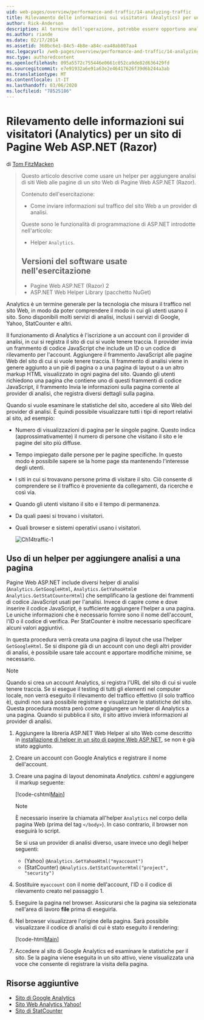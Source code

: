 ```yaml
---
uid: web-pages/overview/performance-and-traffic/14-analyzing-traffic
title: Rilevamento delle informazioni sui visitatori (Analytics) per un sito di Pagine Web ASP.NET (Razor) | Microsoft Docs
author: Rick-Anderson
description: Al termine dell'operazione, potrebbe essere opportuno analizzare il traffico del sito Web.
ms.author: riande
ms.date: 02/17/2014
ms.assetid: 360bc6e1-84c5-4b8e-a84c-ea48ab807aa4
msc.legacyurl: /web-pages/overview/performance-and-traffic/14-analyzing-traffic
msc.type: authoredcontent
ms.openlocfilehash: 095a5572c755446e0661c052ca9de82d636429fd
ms.sourcegitcommit: e7e91932a6e91a63e2e46417626f39d6b244a3ab
ms.translationtype: MT
ms.contentlocale: it-IT
ms.lasthandoff: 03/06/2020
ms.locfileid: "78525186"
---
```

# <a name="tracking-visitor-information-analytics-for-an-aspnet-web-pages-razor-site"></a>Rilevamento delle informazioni sui visitatori (Analytics) per un sito di Pagine Web ASP.NET (Razor)

di [Tom FitzMacken](https://github.com/tfitzmac)

> Questo articolo descrive come usare un helper per aggiungere analisi di siti Web alle pagine di un sito Web di Pagine Web ASP.NET (Razor).
> 
> Contenuto dell'esercitazione:
> 
> - Come inviare informazioni sul traffico del sito Web a un provider di analisi.
> 
> Queste sono le funzionalità di programmazione di ASP.NET introdotte nell'articolo:
> 
> - Helper `Analytics`.
>   
> 
> ## <a name="software-versions-used-in-the-tutorial"></a>Versioni del software usate nell'esercitazione
> 
> 
> - Pagine Web ASP.NET (Razor) 2
> - ASP.NET Web Helper Library (pacchetto NuGet)

Analytics è un termine generale per la tecnologia che misura il traffico nel sito Web, in modo da poter comprendere il modo in cui gli utenti usano il sito. Sono disponibili molti servizi di analisi, inclusi i servizi di Google, Yahoo, StatCounter e altri.

Il funzionamento di Analytics è l'iscrizione a un account con il provider di analisi, in cui si registra il sito di cui si vuole tenere traccia. Il provider invia un frammento di codice JavaScript che include un ID o un codice di rilevamento per l'account. Aggiungere il frammento JavaScript alle pagine Web del sito di cui si vuole tenere traccia. Il frammento di analisi viene in genere aggiunto a un piè di pagina o a una pagina di layout o a un altro markup HTML visualizzato in ogni pagina del sito. Quando gli utenti richiedono una pagina che contiene uno di questi frammenti di codice JavaScript, il frammento Invia le informazioni sulla pagina corrente al provider di analisi, che registra diversi dettagli sulla pagina.

Quando si vuole esaminare le statistiche del sito, accedere al sito Web del provider di analisi. È quindi possibile visualizzare tutti i tipi di report relativi al sito, ad esempio:

- Numero di visualizzazioni di pagina per le singole pagine. Questo indica (approssimativamente) il numero di persone che visitano il sito e le pagine del sito più diffuse.
- Tempo impiegato dalle persone per le pagine specifiche. In questo modo è possibile sapere se la home page sta mantenendo l'interesse degli utenti.
- I siti in cui si trovavano persone prima di visitare il sito. Ciò consente di comprendere se il traffico è proveniente da collegamenti, da ricerche e così via.
- Quando gli utenti visitano il sito e il tempo di permanenza.
- Da quali paesi si trovano i visitatori.
- Quali browser e sistemi operativi usano i visitatori.

    ![Ch14traffic-1](14-analyzing-traffic/_static/image1.jpg)

## <a name="using-a-helper-to-add-analytics-to-a-page"></a>Uso di un helper per aggiungere analisi a una pagina

Pagine Web ASP.NET include diversi helper di analisi (`Analytics.GetGoogleHtml`, `Analytics.GetYahooHtml`e `Analytics.GetStatCounterHtml`) che semplificano la gestione dei frammenti di codice JavaScript usati per l'analisi. Invece di capire come e dove inserire il codice JavaScript, è sufficiente aggiungere l'helper a una pagina. Le uniche informazioni che è necessario fornire sono il nome dell'account, l'ID o il codice di verifica. Per StatCounter è inoltre necessario specificare alcuni valori aggiuntivi.

In questa procedura verrà creata una pagina di layout che usa l'helper `GetGoogleHtml`. Se si dispone già di un account con uno degli altri provider di analisi, è possibile usare tale account e apportare modifiche minime, se necessario.

> [!NOTE]
> Quando si crea un account Analytics, si registra l'URL del sito di cui si vuole tenere traccia. Se si esegue il testing di tutti gli elementi nel computer locale, non verrà eseguito il rilevamento del traffico effettivo (il solo traffico è), quindi non sarà possibile registrare e visualizzare le statistiche del sito. Questa procedura mostra però come aggiungere un helper di Analytics a una pagina. Quando si pubblica il sito, il sito attivo invierà informazioni al provider di analisi.

1. Aggiungere la libreria ASP.NET Web Helper al sito Web come descritto in [installazione di helper in un sito di pagine Web ASP.NET](https://go.microsoft.com/fwlink/?LinkId=252372), se non è già stato aggiunto.
2. Creare un account con Google Analytics e registrare il nome dell'account.
3. Creare una pagina di layout denominata *Analytics. cshtml* e aggiungere il markup seguente:

    [!code-cshtml[Main](14-analyzing-traffic/samples/sample1.cshtml)]

    > [!NOTE]
    > È necessario inserire la chiamata all'helper `Analytics` nel corpo della pagina Web (prima del tag `</body>`). In caso contrario, il browser non eseguirà lo script.

    Se si usa un provider di analisi diverso, usare invece uno degli helper seguenti:

    - (Yahoo) `@Analytics.GetYahooHtml("myaccount")`
    - (StatCounter) `@Analytics.GetStatCounterHtml("project", "security")`
4. Sostituire `myaccount` con il nome dell'account, l'ID o il codice di rilevamento creato nel passaggio 1.
5. Eseguire la pagina nel browser. Assicurarsi che la pagina sia selezionata nell'area di lavoro **file** prima di eseguirla.
6. Nel browser visualizzare l'origine della pagina. Sarà possibile visualizzare il codice di analisi di cui è stato eseguito il rendering:

    [!code-html[Main](14-analyzing-traffic/samples/sample2.html)]
7. Accedere al sito di Google Analytics ed esaminare le statistiche per il sito. Se la pagina viene eseguita in un sito attivo, viene visualizzata una voce che consente di registrare la visita della pagina.

<a id="Additional_Resources"></a>
## <a name="additional-resources"></a>Risorse aggiuntive

- [Sito di Google Analytics](https://www.google.com/analytics/)
- [Sito Web Analytics Yahoo!](http://help.yahoo.com/l/us/yahoo/ywa/)
- [Sito di StatCounter](http://statcounter.com/)
